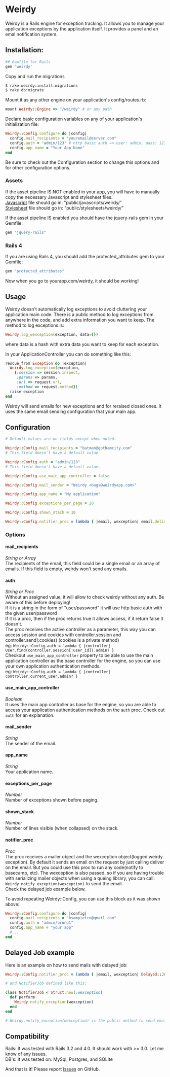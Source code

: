 # Weirdy

Weirdy is a Rails engine for exception tracking. It allows you to manage your application exceptions by the application 
itself. It provides a panel and an emal notification system.

## Installation:

``` ruby
## Gemfile for Rails
gem 'weirdy'
```

Copy and run the migrations

``` bash
$ rake weirdy:install:migrations
$ rake db:migrate
```

Mount it as any other engine on your application's config/routes.rb:

``` ruby
mount Weirdy::Engine => "/weirdy" # or any path
```

Declare basic configuration variables on any of your application's initialization file:

``` ruby
Weirdy::Config.configure do |config|
  config.mail_recipients = "youremail@server.com"
  config.auth = "admin/123" # http basic auth => user: admin, pass: 123
  config.app_name = "Your App Name"
end
```

Be sure to check out the Configuration section to change this options and for other configuration options.

### Assets

If the asset pipeline IS NOT enabled in your app, you will have to manually copy the necessary Javascript and stylesheet files.  
[Javascript] file should go in: "public/javascripts/weirdy/"  
[Stylesheet] file should go in: "public/stylesheets/weirdy/"

If the asset pipeline IS enabled you should have the jquery-rails gem in your Gemfile:

``` ruby
gem "jquery-rails"
```

### Rails 4

If you are using Rails 4, you should add the protected_attributes gem to your Gemfile:

``` ruby
gem "protected_attributes"
```

Now when you go to yourapp.com/weirdy, it should be working!


## Usage

Weirdy doesn't automatically log exceptions to avoid cluttering your application main code. 
There is a public method to log exceptions from anywhere in the code, and add extra information you want to keep.
The method to log exceptions is:

``` ruby
Weirdy.log_wexception(exception, data={})
```

where data is a hash with extra data you want to keep for each exception.

In your ApplicationController you can do something like this:

``` ruby
rescue_from Exception do |exception|
  Weirdy.log_exception(exception,
    {:session => session.inspect,
     :params => params,
     :url => request.url, 
     :method => request.method})
  raise exception
end
```

Weirdy will send emails for new exceptions and for reraised closed ones. It uses the same email sending configuration that your main app.

## Configuration

``` ruby
# Default values are on fields except when noted.

Weirdy::Config.mail_recipients = "batman@gothamcity.com"
# This field doesn't have a default value.

Weirdy::Config.auth = "admin/123"
# This field doesn't have a default value.

Weirdy::Config.use_main_app_controller = false

Weirdy::Config.mail_sender = "Weirdy <bugs@weirdyapp.com>"

Weirdy::Config.app_name = "My application"

Weirdy::Config.exceptions_per_page = 20

Weirdy::Config.shown_stack = 10

Weirdy::Config.notifier_proc = lambda { |email, wexception| email.deliver }
```

### Options

#### mail_recipients
*String or Array*  
The recipients of the email, this field could be a single email or an array of emails.
If this field is empty, weirdy won't send any emails.

#### auth
*String or Proc*  
Without an assigned value, it will allow to check weirdy without any auth. Be aware of this before deploying!  
If it is a string in the form of "user/password" it will use http basic auth with the given user/password  
If it is a proc, then if the proc returns true it allows access, if it return false it doesn't.  
The proc receives the active controller as a parameter, this way you can access session and cookies with
controller.session and controller.send(:cookies) (cookies is a private method)  
eg: `Weirdy::Config.auth = lambda { |controller| User.find(controller.session[:user_id]).admin? }`  
Checkout `use_main_app_controller` property to be able to use the main application controller as the base
controller for the engine, so you can use your own application authentication methods.  
eg: `Weirdy::Config.auth = lambda { |controller| controller.current_user.admin? }`

#### use_main_app_controller
*Boolean*  
It uses the main app controller as base for the engine, so you are able to access your application authentication methods
on the `auth` proc. Check out `auth` for an explanation.  

#### mail_sender
*String*  
The sender of the email.

#### app_name
*String*  
Your application name.

#### exceptions_per_page
*Number*  
Number of exceptions shown before paging.

#### shown_stack
*Number*  
Number of lines visible (when collapsed) on the stack.

#### notifier_proc
*Proc*  
The proc receives a mailer object and the wexception object(logged weirdy exception). By default it sends an email 
on the request by just calling deliver on the email. But you could use this proc to run any code(notify to basecamp, etc).
The wexception is also passed, so if you are having trouble with serializing mailer objects when using a queing library,
you can call: `Weirdy.notify_exception(wexception)` to send the email.  
Check the delayed job example below.  

To avoid repeating Weirdy::Config, you can use this block as it was shown above:

``` ruby
Weirdy::Config.configure do |config|
  config.mail_recipients = "bsampietro@gmail.com"
  config.auth = "admin/bruno1"
  config.app_name = "your app"
  #...
end
```

## Delayed Job example

Here is an example on how to send mails with delayed job:

``` ruby
Weirdy::Config.notifier_proc = lambda { |email, wexception| Delayed::Job.enqueue NotifierJob.new(wexception) }

# and NotifierJob defined like this:

class NotifierJob < Struct.new(:wexception)
  def perform
    Weirdy.notify_exception(wexception)
  end
end

# Weirdy.notify_exception(wexception) is the public method to send emails based on a weirdy exception (wexception)
```

## Compatibility

Rails: It was tested with Rails 3.2 and 4.0. It should work with >= 3.0. Let me know of any issues.  
DB's: It was tested on: MySql, Postgres, and SQLite  



And that is it! Please report [issues] on GitHub.



[issues]: https://github.com/bsampietro/weirdy/issues
[javascript]: https://raw.github.com/bsampietro/weirdy/master/util_files/application.js
[stylesheet]: https://raw.github.com/bsampietro/weirdy/master/util_files/application.css

